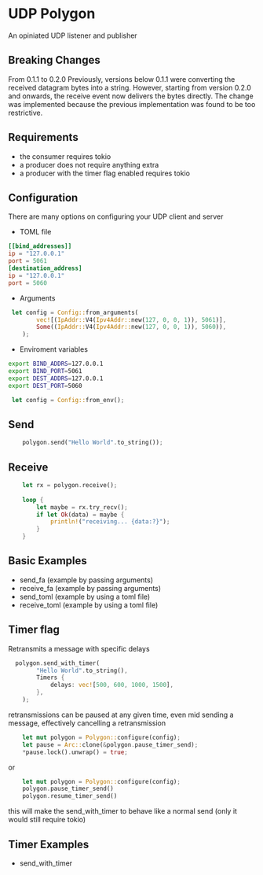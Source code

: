 # UDP Polygon

An opiniated UDP listener and publisher

## Breaking Changes
From 0.1.1 to 0.2.0
Previously, versions below 0.1.1 were converting the received datagram bytes into a string. However, starting from version 0.2.0 and onwards, the receive event now delivers the bytes directly.
The change was implemented because the previous implementation was found to be too restrictive.

## Requirements

* the consumer requires tokio
* a producer does not require anything extra
* a producer with the timer flag enabled requires tokio

## Configuration

There are many options on configuring your UDP client and server

* TOML file
``` Toml
[[bind_addresses]]
ip = "127.0.0.1"
port = 5061
[destination_address]
ip = "127.0.0.1"
port = 5060
```
* Arguments

``` rust
 let config = Config::from_arguments(
        vec![(IpAddr::V4(Ipv4Addr::new(127, 0, 0, 1)), 5061)],
        Some((IpAddr::V4(Ipv4Addr::new(127, 0, 0, 1)), 5060)),
    );
```

* Enviroment variables

``` bash 
export BIND_ADDRS=127.0.0.1
export BIND_PORT=5061
export DEST_ADDRS=127.0.0.1
export DEST_PORT=5060
```

``` rust
 let config = Config::from_env();
```

## Send

``` rust 
    polygon.send("Hello World".to_string());
``` 

## Receive

``` rust
    let rx = polygon.receive();
 
    loop {
        let maybe = rx.try_recv();
        if let Ok(data) = maybe {
            println!("receiving... {data:?}");
        }
    }
```

## Basic Examples

* send_fa (example by passing arguments)
* receive_fa (example by passing arguments)
* send_toml (example by using a toml file)
* receive_toml (example by using a toml file)

## Timer flag

Retransmits a message with specific delays 

``` rust
  polygon.send_with_timer(
        "Hello World".to_string(),
        Timers {
            delays: vec![500, 600, 1000, 1500],
        },
    );

```

retransmissions can be paused at any given time, even mid sending a message, effectively cancelling a retransmission

``` rust
    let mut polygon = Polygon::configure(config);
    let pause = Arc::clone(&polygon.pause_timer_send);
    *pause.lock().unwrap() = true;
```
or 
``` rust
    let mut polygon = Polygon::configure(config);
    polygon.pause_timer_send()
    polygon.resume_timer_send()
```
this will make the send_with_timer to behave like a normal send (only it would still require tokio)

## Timer Examples
* send_with_timer






